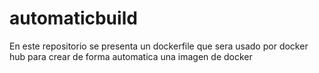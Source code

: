 # automaticbuild 

En este repositorio se presenta un dockerfile que sera usado por docker hub para crear de forma automatica una imagen de docker
